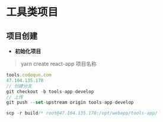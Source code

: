 # 工具类项目

## 项目创建

 - **初始化项目**
 > yarn create react-app 项目名称

```js
tools.codequn.com
47.104.135.178
// 创建分支
git checkout -b tools-app-develop
// 上传
git push --set-upstream origin tools-app-develop

scp -r build/* root@47.104.135.178:/opt/webapp/tools-app/
```